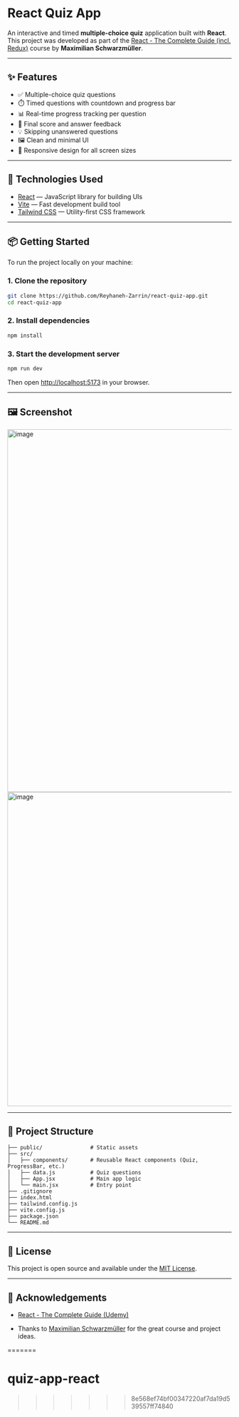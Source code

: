 # React Quiz App

An interactive and timed **multiple-choice quiz** application built with **React**.  
This project was developed as part of the [React - The Complete Guide (incl. Redux)](https://www.udemy.com/course/react-the-complete-guide-incl-redux/) course by **Maximilian Schwarzmüller**.

---

## ✨ Features

- ✅ Multiple-choice quiz questions
- ⏱️ Timed questions with countdown and progress bar
- 📊 Real-time progress tracking per question
- 🎯 Final score and answer feedback
- 💡 Skipping unanswered questions
- 🖼️ Clean and minimal UI
- 📱 Responsive design for all screen sizes

---

## 🚀 Technologies Used

- [React](https://reactjs.org/) — JavaScript library for building UIs  
- [Vite](https://vitejs.dev/) — Fast development build tool  
- [Tailwind CSS](https://tailwindcss.com/) — Utility-first CSS framework

---

## 📦 Getting Started

To run the project locally on your machine:

### 1. Clone the repository

```bash
git clone https://github.com/Reyhaneh-Zarrin/react-quiz-app.git
cd react-quiz-app
````

### 2. Install dependencies

```bash
npm install
```

### 3. Start the development server

```bash
npm run dev
```

Then open [http://localhost:5173](http://localhost:5173) in your browser.

---

## 🖼️ Screenshot

<img width="1093" height="813" alt="image" src="https://github.com/user-attachments/assets/9ec08f41-c4e4-4d6b-8956-bc9b977c0efc" />
<img width="1004" height="704" alt="image" src="https://github.com/user-attachments/assets/97647696-44ff-4f0d-8f72-4e19207df81b" />

---

## 📁 Project Structure

```
├── public/               # Static assets
├── src/                 
│   ├── components/       # Reusable React components (Quiz, ProgressBar, etc.)
│   ├── data.js           # Quiz questions
│   ├── App.jsx           # Main app logic
│   └── main.jsx          # Entry point
├── .gitignore
├── index.html
├── tailwind.config.js
├── vite.config.js
├── package.json
└── README.md
```

---

## 🔐 License

This project is open source and available under the [MIT License](https://opensource.org/licenses/MIT).

---

## 🙌 Acknowledgements

- [React - The Complete Guide (Udemy)](https://www.udemy.com/course/react-the-complete-guide-incl-redux/)
    
- Thanks to [Maximilian Schwarzmüller](https://github.com/maxschwarzmueller) for the great course and project ideas.
    
=======
# quiz-app-react
>>>>>>> 8e568ef74bf00347220af7da19d539557ff74840
